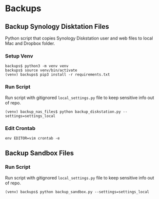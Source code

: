 # Backups

## Backup Synology Disktation Files

Python script that copies Synology Diskstation user and web files to local Mac and Dropbox folder.

### Setup Venv
    backups$ python3 -m venv venv
    backups$ source venv/bin/activate
    (venv) backups$ pip3 install -r requirements.txt

### Run Script

Run script with gitignored `local_settings.py` file to keep sensitive info out of repo.

    (venv) backup_nas_files$ python backup_diskstation.py --settings=settings_local

### Edit Crontab
    env EDITOR=vim crontab -e

## Backup Sandbox Files

### Run Script

Run script with gitignored `local_settings.py` file to keep sensitive info out of repo.

    (venv) backups$ python backup_sandbox.py --settings=settings_local



